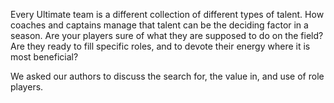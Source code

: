 Every Ultimate team is a different collection of different types of
talent. How coaches and captains manage that talent can be the deciding
factor in a season. Are your players sure of what they are supposed to
do on the field? Are they ready to fill specific roles, and to devote
their energy where it is most beneficial?

We asked our authors to discuss the search for, the value in, and use of
role players.

